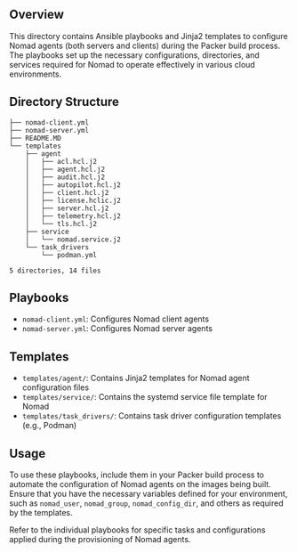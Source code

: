 ## Overview

This directory contains Ansible playbooks and Jinja2 templates to configure Nomad agents (both servers and clients) during the Packer build process. The playbooks set up the necessary configurations, directories, and services required for Nomad to operate effectively in various cloud environments.

## Directory Structure

```
├── nomad-client.yml
├── nomad-server.yml
├── README.MD
└── templates
    ├── agent
    │   ├── acl.hcl.j2
    │   ├── agent.hcl.j2
    │   ├── audit.hcl.j2
    │   ├── autopilot.hcl.j2
    │   ├── client.hcl.j2
    │   ├── license.hclic.j2
    │   ├── server.hcl.j2
    │   ├── telemetry.hcl.j2
    │   └── tls.hcl.j2
    ├── service
    │   └── nomad.service.j2
    └── task_drivers
        └── podman.yml

5 directories, 14 files
```

## Playbooks
- `nomad-client.yml`: Configures Nomad client agents
- `nomad-server.yml`: Configures Nomad server agents

## Templates
- `templates/agent/`: Contains Jinja2 templates for Nomad agent configuration files
- `templates/service/`: Contains the systemd service file template for Nomad
- `templates/task_drivers/`: Contains task driver configuration templates (e.g., Podman)

## Usage
To use these playbooks, include them in your Packer build process to automate the configuration of Nomad agents on the images being built. Ensure that you have the necessary variables defined for your environment, such as `nomad_user`, `nomad_group`, `nomad_config_dir`, and others as required by the templates.

Refer to the individual playbooks for specific tasks and configurations applied during the provisioning of Nomad agents.